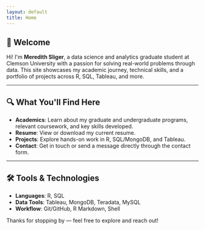 ```yaml
---
layout: default
title: Home
---
```


## 👋 Welcome

Hi! I'm **Meredith Sliger**, a data science and analytics graduate student at Clemson University with a passion for solving real-world problems through data. This site showcases my academic journey, technical skills, and a portfolio of projects across R, SQL, Tableau, and more.

---

## 🔍 What You'll Find Here

- **Academics**: Learn about my graduate and undergraduate programs, relevant coursework, and key skills developed.
- **Resume**: View or download my current resume.
- **Projects**: Explore hands-on work in R, SQL/MongoDB, and Tableau.
- **Contact**: Get in touch or send a message directly through the contact form.

---

## 🛠️ Tools & Technologies

- **Languages**: R, SQL
- **Data Tools**: Tableau, MongoDB, Teradata, MySQL
- **Workflow**: Git/GitHub, R Markdown, Shell

Thanks for stopping by — feel free to explore and reach out!
